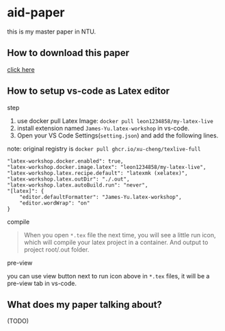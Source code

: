 # aid-paper

this is my master paper in NTU.

## How to download this paper

[click here](https://leon123858.github.io/aid-paper/)

## How to setup vs-code as Latex editor

step

1. use docker pull Latex Image: `docker pull leon1234858/my-latex-live`
2. install extension named `James-Yu.latex-workshop` in vs-code.
3. Open your VS Code Settings(`setting.json`) and add the following lines.

note: original registry is `docker pull ghcr.io/xu-cheng/texlive-full`

```
"latex-workshop.docker.enabled": true,
"latex-workshop.docker.image.latex": "leon1234858/my-latex-live",
"latex-workshop.latex.recipe.default": "latexmk (xelatex)",
"latex-workshop.latex.outDir": "./.out",
"latex-workshop.latex.autoBuild.run": "never",
"[latex]": {
	"editor.defaultFormatter": "James-Yu.latex-workshop",
	"editor.wordWrap": "on"
}
```

compile

> When you open `*.tex` file the next time, you will see a little run icon, which will compile your latex project in a container. And output to project root/.out folder.

pre-view

you can use view button next to run icon above in `*.tex` files, it will be a pre-view tab in vs-code.

## What does my paper talking about?

(TODO)
